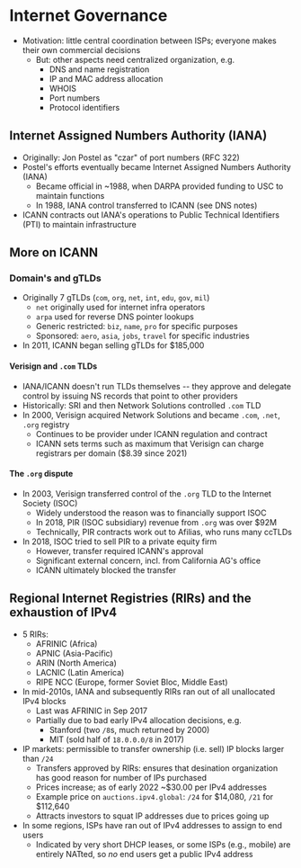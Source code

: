 # Internet Governance

* Motivation: little central coordination between ISPs; everyone makes their own commercial decisions
    - But: other aspects need centralized organization, e.g.
        - DNS and name registration
        - IP and MAC address allocation
        - WHOIS
        - Port numbers
        - Protocol identifiers

## Internet Assigned Numbers Authority (IANA)

* Originally: Jon Postel as "czar" of port numbers (RFC 322)
* Postel's efforts eventually became Internet Assigned Numbers Authority (IANA)
    - Became official in ~1988, when DARPA provided funding to USC to maintain functions
    - In 1988, IANA control transferred to ICANN (see DNS notes)
* ICANN contracts out IANA's operations to Public Technical Identifiers (PTI) to maintain infrastructure

## More on ICANN

### Domain's and gTLDs

* Originally 7 gTLDs (`com`, `org`, `net`, `int`, `edu`, `gov`, `mil`)
    - `net` originally used for internet infra operators
    - `arpa` used for reverse DNS pointer lookups
    - Generic restricted: `biz`, `name`, `pro` for specific purposes
    - Sponsored: `aero`, `asia`, `jobs`, `travel` for specific industries
* In 2011, ICANN began selling gTLDs for $185,000

#### Verisign and `.com` TLDs

* IANA/ICANN doesn't run TLDs themselves -- they approve and delegate control by issuing NS records that point to other providers
* Historically: SRI and then Network Solutions controlled `.com` TLD
* In 2000, Verisign acquired Network Solutions and became `.com`, `.net`, `.org` registry
    - Continues to be provider under ICANN regulation and contract
    - ICANN sets terms such as maximum that Verisign can charge registrars per domain ($8.39 since 2021)

#### The `.org` dispute

* In 2003, Verisign transferred control of the `.org` TLD to the Internet Society (ISOC)
    - Widely understood the reason was to financially support ISOC
    - In 2018, PIR (ISOC subsidiary) revenue from `.org` was over $92M
    - Technically, PIR contracts work out to Afilias, who runs many ccTLDs
* In 2018, ISOC tried to sell PIR to a private equity firm
    - However, transfer required ICANN's approval
    - Significant external concern, incl. from California AG's office
    - ICANN ultimately blocked the transfer

## Regional Internet Registries (RIRs) and the exhaustion of IPv4

* 5 RIRs:
    - AFRINIC (Africa)
    - APNIC (Asia-Pacific)
    - ARIN (North America)
    - LACNIC (Latin America)
    - RIPE NCC (Europe, former Soviet Bloc, Middle East)
* In mid-2010s, IANA and subsequently RIRs ran out of all unallocated IPv4 blocks
    - Last was AFRINIC in Sep 2017
    - Partially due to bad early IPv4 allocation decisions, e.g.
        - Stanford (two `/8`s, much returned by 2000)
        - MIT (sold half of `18.0.0.0/8` in 2017)
* IP markets: permissible to transfer ownership (i.e. sell) IP blocks larger than `/24`
    - Transfers approved by RIRs: ensures that desination organization has good reason for number of IPs purchased
    - Prices increase; as of early 2022 ~$30.00 per IPv4 addresses
    - Example price on `auctions.ipv4.global`: `/24` for $14,080, `/21` for $112,640
    - Attracts investors to squat IP addresses due to prices going up
* In some regions, ISPs have ran out of IPv4 addresses to assign to end users
    - Indicated by very short DHCP leases, or some ISPs (e.g., mobile) are entirely NATted, so *no* end users get a public IPv4 address